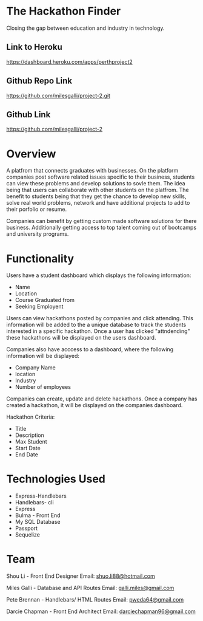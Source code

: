 # The Hackathon Finder 

Closing the gap between education and industry in technology. 

## Link to Heroku 
https://dashboard.heroku.com/apps/perthproject2

## Github Repo Link 
https://github.com/milesgalli/project-2.git

## Github Link 
https://github.com/milesgalli/project-2

# Overview 

A platfrom that connects graduates with businesses. On the platform companies post software related issues specific to their business, students can view these problems and develop solutions to sovle them. The idea being that users can collaborate with other students on the platfrom. The benefit to students being that they get the chance to develop new skills, solve real world problems, network and have additional projects to add to their porfolio or resume. 

Companies can benefit by getting custom made software solutions for there business. Additionally getting access to top talent coming out of bootcamps and university programs. 

# Functionality 

Users have a student dashboard which displays the following information:
* Name 
* Location 
* Course Graduated from 
* Seeking Employent 

Users can view hackathons posted by companies and click attending. This information will be added to the a unique database to track the students interested in a specific hackathon. Once a user has clicked "attndending" these hackathons will be displayed on the users dashboard. 

Companies also have acccess to a dashboard, where the following information will be displayed:
* Company Name 
* location 
* Industry 
* Number of employees 

Companies can create, update and delete hackathons. Once a company has created a hackathon, it will be displayed on the companies dashboard.

Hackathon Criteria:

* Title 
* Description 
* Max Student 
* Start Date 
* End Date 

# Technologies Used

* Express-Handlebars
* Handlebars- cli 
* Express 
* Bulma - Front End 
* My SQL Database 
* Passport 
* Sequelize 

# Team 

Shou Li - Front End Designer
Email: shuo.li88@hotmail.com

Miles Galli - Database and API Routes 
Email: galli.miles@gmail.com 

Pete Brennan - Handlebars/ HTML Routes 
Email: pweda64@gmail.com

Darcie Chapman - Front End Architect
Email: darciechapman96@gmail.com


